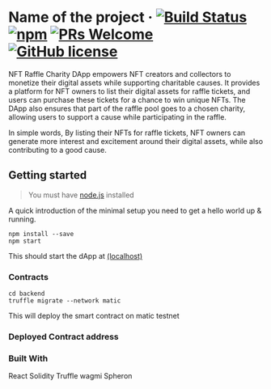 # Name of the project &middot; [![Build Status](https://img.shields.io/travis/npm/npm/latest.svg?style=flat-square)](https://travis-ci.org/npm/npm) [![npm](https://img.shields.io/npm/v/npm.svg?style=flat-square)](https://www.npmjs.com/package/npm) [![PRs Welcome](https://img.shields.io/badge/PRs-welcome-brightgreen.svg?style=flat-square)](http://makeapullrequest.com) [![GitHub license](https://img.shields.io/badge/license-MIT-blue.svg?style=flat-square)](https://github.com/your/your-project/blob/master/LICENSE)

NFT Raffle Charity DApp empowers NFT creators and collectors to monetize their digital assets while supporting charitable causes. It provides a platform for NFT owners to list their digital assets for raffle tickets, and users can purchase these tickets for a chance to win unique NFTs. The DApp also ensures that part of the raffle pool goes to a chosen charity, allowing users to support a cause while participating in the raffle.

In simple words,  By listing their NFTs for raffle tickets, NFT owners can generate more interest and excitement around their digital assets, while also contributing to a good cause.

## Getting started
> You must have [node.js](https://nodejs.org/en/download) installed

A quick introduction of the minimal setup you need to get a hello world up &
running.

```shell
npm install --save
npm start
```

This should start the dApp at [(localhost)](https://localhost:3000)

### Contracts
```shell
cd backend
truffle migrate --network matic
```
This will deploy the smart contract on matic testnet

### Deployed Contract address


### Built With
React
Solidity
Truffle
wagmi
Spheron
